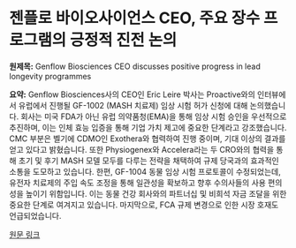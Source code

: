 # 젠플로 바이오사이언스 CEO, 주요 장수 프로그램의 긍정적 진전 논의

**원제목:** Genflow Biosciences CEO discusses positive progress in lead longevity programmes

**요약:** Genflow Biosciences사의 CEO인 Eric Leire 박사는 Proactive와의 인터뷰에서 유럽에서 진행될 GF-1002 (MASH 치료제) 임상 시험 허가 신청에 대해 논의했습니다.  회사는 미국 FDA가 아닌 유럽 의약품청(EMA)을 통해 임상 시험 승인을 우선적으로 추진하며, 이는 인체 효능 입증을 통해 기업 가치 제고에 중요한 단계라고 강조했습니다.  CMC 부분은 벨기에 CDMO인 Exothera와 협력하여 진행 중이며, 기대 이상의 결과를 얻고 있다고 밝혔습니다.  또한 Physiogenex와 Accelera라는 두 CRO와의 협력을 통해 초기 및 후기 MASH 모델 모두를 다루는 전략을 채택하여 규제 당국과의 효과적인 소통을 도모하고 있습니다.  한편, GF-1004 동물 임상 시험 프로토콜이 수정되었는데, 유전자 치료제의 주입 속도 조정을 통해 일관성을 확보하고 향후 수의사들의 사용 편의성을 높이기 위함입니다.  이는 동물 건강 회사와의 파트너십 및 비희석 자금 조달을 위한 중요한 단계로 여겨지고 있습니다.  마지막으로,  FCA 규제 변경으로 인한 시장 호재도 언급되었습니다.

[원문 링크](https://www.research-tree.com/media/genflow-biosciences-ceo-discusses-positive-progress-in-lead-longevity-programmes/id/24953)
